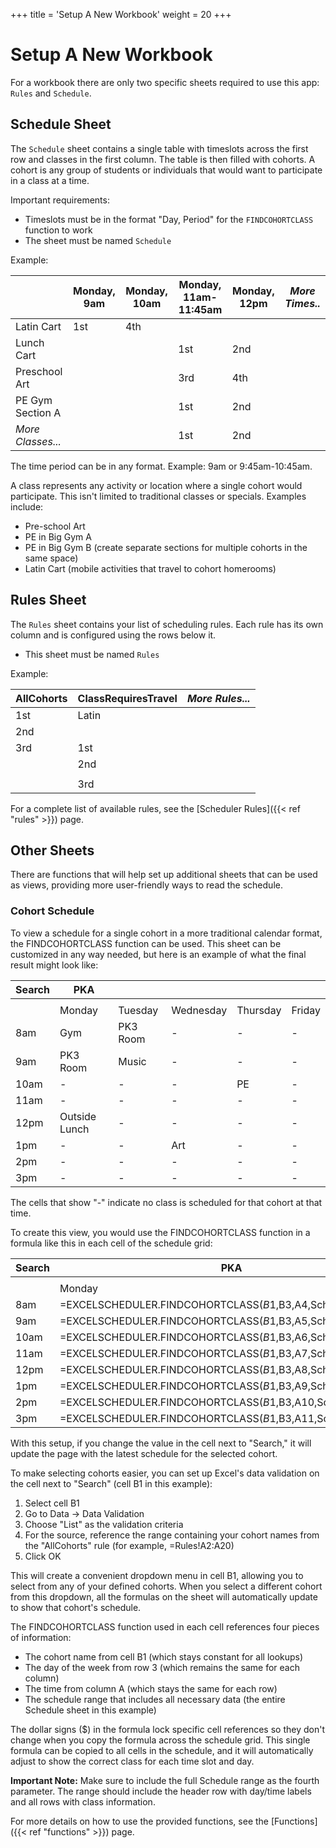 +++
title = 'Setup A New Workbook'
weight = 20
+++
# Setup A New Workbook

For a workbook there are only two specific sheets required to use this
app: `Rules` and `Schedule`.

## Schedule Sheet

The `Schedule` sheet contains a single table with timeslots across the first row
and classes in the first column. The table is then filled with cohorts. A cohort is
any group of students or individuals that would want to participate in a class
at a time.

Important requirements:
- Timeslots must be in the format "Day, Period" for the `FINDCOHORTCLASS` function to work
- The sheet must be named `Schedule`

Example:

|                   | Monday, 9am | Monday, 10am | Monday, 11am-11:45am | Monday, 12pm | *More Times..* |
| ----------------- | ----------- | ------------ | ------------ | ------------ | -------------- |
| Latin Cart        | 1st         | 4th          |              |              |                |
| Lunch Cart        |             |              | 1st          | 2nd          |                |
| Preschool Art     |             |              | 3rd          | 4th          |                |
| PE Gym Section A  |             |              | 1st          | 2nd          |                |
| *More Classes...* |             |              | 1st          | 2nd          |                |

The time period can be in any format. Example: 9am or 9:45am-10:45am.

A class represents any activity or location where a single cohort would participate. This isn't limited to traditional classes or specials. Examples include:

- Pre-school Art
- PE in Big Gym A
- PE in Big Gym B (create separate sections for multiple cohorts in the same space)
- Latin Cart (mobile activities that travel to cohort homerooms)

## Rules Sheet

The `Rules` sheet contains your list of scheduling rules. Each rule has its own
column and is configured using the rows below it.

- This sheet must be named `Rules`

Example:

| AllCohorts | ClassRequiresTravel | *More Rules...* |
| ---------- | ------------------- | --------------- |
| 1st        | Latin               |                 |
| 2nd        |                     |                 |
| 3rd        | 1st                 |                 |
|            | 2nd                 |                 |
|            |                     |                 |
|            | 3rd                 |                 |

For a complete list of available rules, see the [Scheduler Rules]({{< ref "rules" >}}) page.

## Other Sheets

There are functions that will help set up additional sheets that can be used
as views, providing more user-friendly ways to read the schedule.

### Cohort Schedule

To view a schedule for a single cohort in a more traditional calendar format,
the FINDCOHORTCLASS function can be used. This sheet can be customized in any
way needed, but here is an example of what the final result might look like:

| Search | PKA            |                |                |                |                |
| ------ | -------------- | -------------- | -------------- | -------------- | -------------- |
|        |                |                |                |                |                |
|        | Monday         | Tuesday        | Wednesday      | Thursday       | Friday         |
| 8am    | Gym            | PK3 Room       | -              | -              | -              |
| 9am    | PK3 Room       | Music          | -              | -              | -              |
| 10am   | -              | -              | -              | PE             | -              |
| 11am   | -              | -              | -              | -              | -              |
| 12pm   | Outside Lunch  | -              | -              | -              | -              |
| 1pm    | -              | -              | Art            | -              | -              |
| 2pm    | -              | -              | -              | -              | -              |
| 3pm    | -              | -              | -              | -              | -              |

The cells that show "-" indicate no class is scheduled for that cohort at that time.

To create this view, you would use the FINDCOHORTCLASS function in a formula like this in each cell of the schedule grid:

| Search | PKA            |                |                |                |                |
| ------ | -------------- | -------------- | -------------- | -------------- | -------------- |
|        |                |                |                |                |                |
|        | Monday         | Tuesday        | Wednesday      | Thursday       | Friday         |
| 8am    | =EXCELSCHEDULER.FINDCOHORTCLASS($B$1,B$3,$A4,Schedule!$A$1:$Z$50) | =EXCELSCHEDULER.FINDCOHORTCLASS($B$1,C$3,$A4,Schedule!$A$1:$Z$50) | =EXCELSCHEDULER.FINDCOHORTCLASS($B$1,D$3,$A4,Schedule!$A$1:$Z$50) | =EXCELSCHEDULER.FINDCOHORTCLASS($B$1,E$3,$A4,Schedule!$A$1:$Z$50) | =EXCELSCHEDULER.FINDCOHORTCLASS($B$1,F$3,$A4,Schedule!$A$1:$Z$50) |
| 9am    | =EXCELSCHEDULER.FINDCOHORTCLASS($B$1,B$3,$A5,Schedule!$A$1:$Z$50) | =EXCELSCHEDULER.FINDCOHORTCLASS($B$1,C$3,$A5,Schedule!$A$1:$Z$50) | =EXCELSCHEDULER.FINDCOHORTCLASS($B$1,D$3,$A5,Schedule!$A$1:$Z$50) | =EXCELSCHEDULER.FINDCOHORTCLASS($B$1,E$3,$A5,Schedule!$A$1:$Z$50) | =EXCELSCHEDULER.FINDCOHORTCLASS($B$1,F$3,$A5,Schedule!$A$1:$Z$50) |
| 10am   | =EXCELSCHEDULER.FINDCOHORTCLASS($B$1,B$3,$A6,Schedule!$A$1:$Z$50) | =EXCELSCHEDULER.FINDCOHORTCLASS($B$1,C$3,$A6,Schedule!$A$1:$Z$50) | =EXCELSCHEDULER.FINDCOHORTCLASS($B$1,D$3,$A6,Schedule!$A$1:$Z$50) | =EXCELSCHEDULER.FINDCOHORTCLASS($B$1,E$3,$A6,Schedule!$A$1:$Z$50) | =EXCELSCHEDULER.FINDCOHORTCLASS($B$1,F$3,$A6,Schedule!$A$1:$Z$50) |
| 11am   | =EXCELSCHEDULER.FINDCOHORTCLASS($B$1,B$3,$A7,Schedule!$A$1:$Z$50) | =EXCELSCHEDULER.FINDCOHORTCLASS($B$1,C$3,$A7,Schedule!$A$1:$Z$50) | =EXCELSCHEDULER.FINDCOHORTCLASS($B$1,D$3,$A7,Schedule!$A$1:$Z$50) | =EXCELSCHEDULER.FINDCOHORTCLASS($B$1,E$3,$A7,Schedule!$A$1:$Z$50) | =EXCELSCHEDULER.FINDCOHORTCLASS($B$1,F$3,$A7,Schedule!$A$1:$Z$50) |
| 12pm   | =EXCELSCHEDULER.FINDCOHORTCLASS($B$1,B$3,$A8,Schedule!$A$1:$Z$50) | =EXCELSCHEDULER.FINDCOHORTCLASS($B$1,C$3,$A8,Schedule!$A$1:$Z$50) | =EXCELSCHEDULER.FINDCOHORTCLASS($B$1,D$3,$A8,Schedule!$A$1:$Z$50) | =EXCELSCHEDULER.FINDCOHORTCLASS($B$1,E$3,$A8,Schedule!$A$1:$Z$50) | =EXCELSCHEDULER.FINDCOHORTCLASS($B$1,F$3,$A8,Schedule!$A$1:$Z$50) |
| 1pm    | =EXCELSCHEDULER.FINDCOHORTCLASS($B$1,B$3,$A9,Schedule!$A$1:$Z$50) | =EXCELSCHEDULER.FINDCOHORTCLASS($B$1,C$3,$A9,Schedule!$A$1:$Z$50) | =EXCELSCHEDULER.FINDCOHORTCLASS($B$1,D$3,$A9,Schedule!$A$1:$Z$50) | =EXCELSCHEDULER.FINDCOHORTCLASS($B$1,E$3,$A9,Schedule!$A$1:$Z$50) | =EXCELSCHEDULER.FINDCOHORTCLASS($B$1,F$3,$A9,Schedule!$A$1:$Z$50) |
| 2pm    | =EXCELSCHEDULER.FINDCOHORTCLASS($B$1,B$3,$A10,Schedule!$A$1:$Z$50) | =EXCELSCHEDULER.FINDCOHORTCLASS($B$1,C$3,$A10,Schedule!$A$1:$Z$50) | =EXCELSCHEDULER.FINDCOHORTCLASS($B$1,D$3,$A10,Schedule!$A$1:$Z$50) | =EXCELSCHEDULER.FINDCOHORTCLASS($B$1,E$3,$A10,Schedule!$A$1:$Z$50) | =EXCELSCHEDULER.FINDCOHORTCLASS($B$1,F$3,$A10,Schedule!$A$1:$Z$50) |
| 3pm    | =EXCELSCHEDULER.FINDCOHORTCLASS($B$1,B$3,$A11,Schedule!$A$1:$Z$50) | =EXCELSCHEDULER.FINDCOHORTCLASS($B$1,C$3,$A11,Schedule!$A$1:$Z$50) | =EXCELSCHEDULER.FINDCOHORTCLASS($B$1,D$3,$A11,Schedule!$A$1:$Z$50) | =EXCELSCHEDULER.FINDCOHORTCLASS($B$1,E$3,$A11,Schedule!$A$1:$Z$50) | =EXCELSCHEDULER.FINDCOHORTCLASS($B$1,F$3,$A11,Schedule!$A$1:$Z$50) |

With this setup, if you change the value in the cell next to "Search," it will
update the page with the latest schedule for the selected cohort.

To make selecting cohorts easier, you can set up Excel's data validation on the cell next to "Search" (cell B1 in this example):

1. Select cell B1
2. Go to Data → Data Validation
3. Choose "List" as the validation criteria
4. For the source, reference the range containing your cohort names from the "AllCohorts" rule
   (for example, =Rules!A2:A20)
5. Click OK

This will create a convenient dropdown menu in cell B1, allowing you to select from any of your defined cohorts. When you select a different cohort from this dropdown, all the formulas on the sheet will automatically update to show that cohort's schedule.

The FINDCOHORTCLASS function used in each cell references four pieces of information:

- The cohort name from cell B1 (which stays constant for all lookups)
- The day of the week from row 3 (which remains the same for each column)
- The time from column A (which stays the same for each row)
- The schedule range that includes all necessary data (the entire Schedule sheet in this example)

The dollar signs ($) in the formula lock specific cell references so they don't change when you copy the formula across the schedule grid. This single formula can be copied to all cells in the schedule, and it will automatically adjust to show the correct class for each time slot and day.

**Important Note:** Make sure to include the full Schedule range as the fourth parameter. The range should include the header row with day/time labels and all rows with class information.

For more details on how to use the provided functions, see the [Functions]({{< ref "functions" >}}) page.